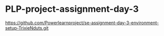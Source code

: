 # PLP-project-assignment-day-3
https://github.com/Powerlearnproject/se-assignment-day-3-environment-setup-TrixieNduts.git
